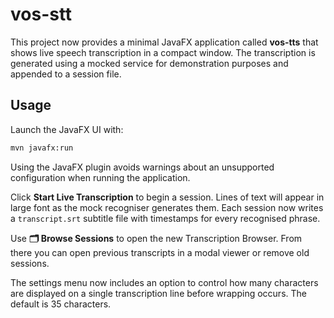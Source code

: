 # vos-stt

This project now provides a minimal JavaFX application called **vos-tts** that
shows live speech transcription in a compact window. The transcription is
generated using a mocked service for demonstration purposes and appended to a
session file.

## Usage

Launch the JavaFX UI with:

```bash
mvn javafx:run
```

Using the JavaFX plugin avoids warnings about an unsupported configuration when
running the application.

Click **Start Live Transcription** to begin a session. Lines of text will
appear in large font as the mock recogniser generates them. Each session now
writes a `transcript.srt` subtitle file with timestamps for every recognised
phrase.

Use **🗂 Browse Sessions** to open the new Transcription Browser. From there you
can open previous transcripts in a modal viewer or remove old sessions.

The settings menu now includes an option to control how many characters are
displayed on a single transcription line before wrapping occurs. The default is
35 characters.
